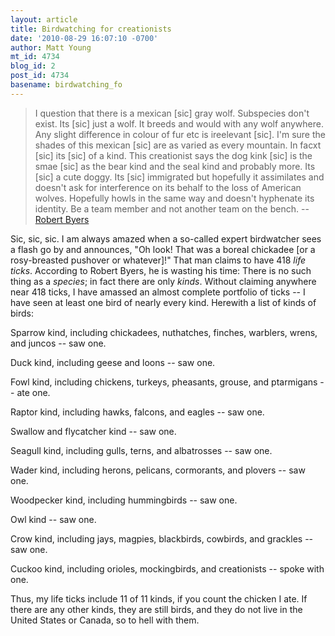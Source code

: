 ```yaml
---
layout: article
title: Birdwatching for creationists
date: '2010-08-29 16:07:10 -0700'
author: Matt Young
mt_id: 4734
blog_id: 2
post_id: 4734
basename: birdwatching_fo
---
```

> I question that there is a mexican \[sic\] gray wolf. Subspecies don't exist. Its \[sic\] just a wolf. It breeds and would with any wolf anywhere. Any slight difference in colour of fur etc is ireelevant \[sic\]. I'm sure the shades of this mexican \[sic\] are as varied as every mountain. In facxt \[sic\] its \[sic\] of a kind. This creationist says the dog kink \[sic\] is the smae \[sic\] as the bear kind and the seal kind and probably more. Its \[sic\] a cute doggy. Its \[sic\] immigrated but hopefully it assimilates and doesn't ask for interference on its behalf to the loss of American wolves. Hopefully howls in the same way and doesn't hyphenate its identity. Be a team member and not another team on the bench.  -- [Robert Byers](http://pandasthumb.org/archives/2010/08/and-the-winner-4.html#comment-229099)

Sic, sic, sic.  I am always amazed when a so-called expert birdwatcher sees a flash go by and announces, "Oh look! That was a boreal chickadee \[or a rosy-breasted pushover or whatever\]!" That man claims to have 418 _life ticks_. According to Robert Byers, he is wasting his time: There is no such thing as a _species_; in fact there are only _kinds_. Without claiming anywhere near 418 ticks, I have amassed an almost complete portfolio of ticks -- I have seen at least one bird of nearly every kind. Herewith a list of kinds of birds:

Sparrow kind, including chickadees, nuthatches, finches, warblers, wrens, and juncos -- saw one.

Duck kind, including geese and loons -- saw one.

Fowl kind, including chickens, turkeys, pheasants, grouse, and ptarmigans -- ate one.

Raptor kind, including hawks, falcons, and eagles -- saw one.

Swallow and flycatcher kind -- saw one.

Seagull kind, including gulls, terns, and albatrosses -- saw one. 

Wader kind, including herons, pelicans, cormorants, and plovers -- saw one.

Woodpecker kind, including hummingbirds -- saw one.

Owl kind -- saw one.

Crow kind, including jays, magpies, blackbirds, cowbirds, and grackles -- saw one.

Cuckoo kind, including orioles, mockingbirds, and creationists -- spoke with one.

Thus, my life ticks include 11 of 11 kinds, if you count the chicken I ate. If there are any other kinds, they are still birds, and they do not live in the United States or Canada, so to hell with them.
